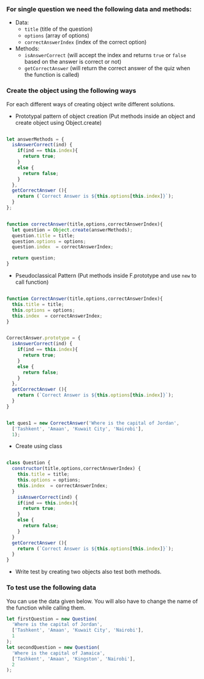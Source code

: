 ### For single question we need the following data and methods:

- Data:
  - `title` (title of the question)
  - `options` (array of options)
  - `correctAnswerIndex` (index of the correct option)
- Methods:
  - `isAnswerCorrect` (will accept the index and returns `true` or `false` based on the answer is correct or not)
  - `getCorrectAnswer` (will return the correct answer of the quiz when the function is called)

### Create the object using the following ways

For each different ways of creating object write different solutions.

- Prototypal pattern of object creation (Put methods inside an object and create object using Object.create)

```js

let answerMethods = {
  isAnswerCorrect(ind) {
    if(ind == this.index){
      return true;
    }
    else {
      return false;
    }
  },
  getCorrectAnswer (){
    return (`Correct Answer is ${this.options[this.index]}`);
  }
};


function correctAnswer(title,options,correctAnswerIndex){
  let question = Object.create(answerMethods);
  question.title = title;
  question.options = options;
  question.index  = correctAnswerIndex;

  return question;
}


```

- Pseudoclassical Pattern (Put methods inside F.prototype and use `new` to call function)


```js

function CorrectAnswer(title,options,correctAnswerIndex){
  this.title = title;
  this.options = options;
  this.index  = correctAnswerIndex;
}


CorrectAnswer.prototype = {
  isAnswerCorrect(ind) {
    if(ind == this.index){
      return true;
    }
    else {
      return false;
    }
  },
  getCorrectAnswer (){
    return (`Correct Answer is ${this.options[this.index]}`);
  }
}


let ques1 = new CorrectAnswer('Where is the capital of Jordan',
  ['Tashkent', 'Amaan', 'Kuwait City', 'Nairobi'],
  1);


```

- Create using class

```js

class Question {
  constructor(title,options,correctAnswerIndex) {
    this.title = title;
    this.options = options;
    this.index  = correctAnswerIndex;
  }
    isAnswerCorrect(ind) {
    if(ind == this.index){
      return true;
    }
    else {
      return false;
    }
  }
  getCorrectAnswer (){
    return (`Correct Answer is ${this.options[this.index]}`);
  }
}

``` 

- Write test by creating two objects also test both methods.

### To test use the following data

You can use the data given below. You will also have to change the name of the function while calling them.

```js
let firstQuestion = new Question(
  'Where is the capital of Jordan',
  ['Tashkent', 'Amaan', 'Kuwait City', 'Nairobi'],
  1
);
let secondQuestion = new Question(
  'Where is the capital of Jamaica',
  ['Tashkent', 'Amaan', 'Kingston', 'Nairobi'],
  2
);

